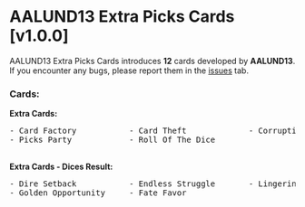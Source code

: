 # AALUND13 Extra Picks Cards [v1.0.0]

AALUND13 Extra Picks Cards introduces <b>12</b> cards developed by <b>AALUND13</b>.  
If you encounter any bugs, please report them in the [issues](https://github.com/AALUND13/AALUND13-Cards/issues) tab.

<h3>Cards:</h3>
<b>Extra Cards:</b>
<pre>
- Card Factory           - Card Theft             - Corrupting Picks       - Corruption Reflection  
- Picks Party            - Roll Of The Dice       
</pre>
<br>
<b>Extra Cards - Dices Result:</b>
<pre>
- Dire Setback           - Endless Struggle       - Lingering Hardship     - Turning Tide           
- Golden Opportunity     - Fate Favor             
</pre>
